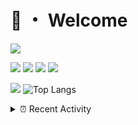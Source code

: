 # 👋 ・ Welcome
![](https://komarev.com/ghpvc/?username=Lorenzo0111)

![](https://img.shields.io/badge/Java-ED8B00?style=for-the-badge&logo=java&logoColor=white)
![](https://img.shields.io/badge/JavaScript-323330?style=for-the-badge&logo=javascript&logoColor=F7DF1E)
![](https://img.shields.io/badge/Node.js-339933?style=for-the-badge&logo=nodedotjs&logoColor=white)
![](https://img.shields.io/badge/React-20232A?style=for-the-badge&logo=react&logoColor=61DAFB)

[![](https://github-readme-stats.vercel.app/api?username=Lorenzo0111&show_icons=true&count_private=true)](https://github.com/Lorenzo0111)
![Top Langs](https://github-readme-stats.vercel.app/api/top-langs/?username=Lorenzo0111&layout=compact)

<details>
<summary>⏰ Recent Activity</summary>

<!--RECENT_ACTIVITY:start-->
1. ![comment] **Commented:** [ZombieStriker/QualityArmory#199](https://github.com/ZombieStriker/QualityArmory/issues/199#issuecomment-960471404)
2. ![issueClosed] **Issue closed:** [ZombieStriker/QualityArmory#198](https://github.com/ZombieStriker/QualityArmory/issues/198)
3. ![comment] **Commented:** [ZombieStriker/QualityArmory#198](https://github.com/ZombieStriker/QualityArmory/issues/198#issuecomment-958667308)
4. ![comment] **Commented:** [Lorenzo0111/ElectionsPlus#50](https://github.com/Lorenzo0111/ElectionsPlus/pull/50#issuecomment-956277993)
5. ![comment] **Commented:** [Lorenzo0111/ElectionsPlus#48](https://github.com/Lorenzo0111/ElectionsPlus/pull/48#issuecomment-956277734)
6. ![comment] **Commented:** [Lorenzo0111/RocketPlaceholders#45](https://github.com/Lorenzo0111/RocketPlaceholders/pull/45#issuecomment-956277332)
7. ![comment] **Commented:** [Lorenzo0111/ElectionsPlus#50](https://github.com/Lorenzo0111/ElectionsPlus/pull/50#issuecomment-956276902)
8. ![comment] **Commented:** [Lorenzo0111/ElectionsPlus#49](https://github.com/Lorenzo0111/ElectionsPlus/pull/49#issuecomment-956276839)
9. ![comment] **Commented:** [Lorenzo0111/ElectionsPlus#48](https://github.com/Lorenzo0111/ElectionsPlus/pull/48#issuecomment-956276789)
10. ![comment] **Commented:** [Lorenzo0111/ElectionsPlus#47](https://github.com/Lorenzo0111/ElectionsPlus/pull/47#issuecomment-956276736)
<!--RECENT_ACTIVITY:end-->


<!--RECENT_ACTIVITY:last_update-->
Last Updated: Thursday, November 4th, 2021, 12:17:41 PM
<!--RECENT_ACTIVITY:last_update_end-->
</details>

[issueOpened]: https://cdn.jsdelivr.net/gh/Readme-Workflows/Readme-Icons@main/icons/octicons/IssueOpenedOld.svg
[issueClosed]: https://cdn.jsdelivr.net/gh/Readme-Workflows/Readme-Icons@main/icons/octicons/IssueClosedOld.svg

[prOpened]: https://cdn.jsdelivr.net/gh/Readme-Workflows/Readme-Icons@main/icons/octicons/PullRequestOpened.svg
[prClosed]: https://cdn.jsdelivr.net/gh/Readme-Workflows/Readme-Icons@main/icons/octicons/PullRequestClosed.svg
[prMerged]: https://cdn.jsdelivr.net/gh/Readme-Workflows/Readme-Icons@main/icons/octicons/PullRequestMerged.svg

[comment]: https://cdn.jsdelivr.net/gh/Readme-Workflows/Readme-Icons@main/icons/octicons/Comment.svg

[changesRequested]: https://cdn.jsdelivr.net/gh/Readme-Workflows/Readme-Icons@main/icons/octicons/RequestedChanges.svg
[approved]: https://cdn.jsdelivr.net/gh/Readme-Workflows/Readme-Icons@main/icons/octicons/ApprovedChanges.svg

[repoCreated]: https://cdn.jsdelivr.net/gh/Readme-Workflows/Readme-Icons@main/icons/octicons/Repository.svg
[release]: https://cdn.jsdelivr.net/gh/Readme-Workflows/Readme-Icons@main/icons/octicons/Release.svg
[star]: https://cdn.jsdelivr.net/gh/Readme-Workflows/Readme-Icons@main/icons/octicons/StarredRepository.svg
[wiki]: https://cdn.jsdelivr.net/gh/Readme-Workflows/Readme-Icons@main/icons/octicons/Wiki.svg
[fork]: https://cdn.jsdelivr.net/gh/Readme-Workflows/Readme-Icons@main/icons/octicons/ForkedRepository.svg
[people]: https://cdn.jsdelivr.net/gh/Readme-Workflows/Readme-Icons@main/icons/octicons/People.svg
